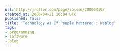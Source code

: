 ```yaml
---
url: http://jroller.com/page/rolsen/20060419/
created_at: 2006-04-21 16:04 UTC
published: false
title: 'Technology As If People Mattered : Weblog'
tags:
- programming
- software
- blog
---
```



